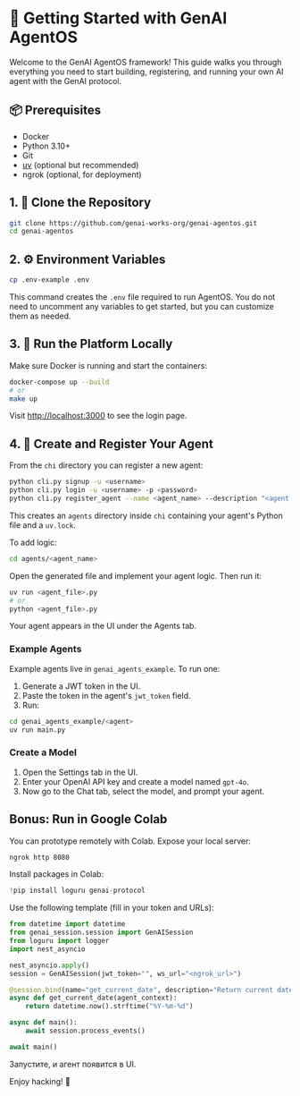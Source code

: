 # 🚀 Getting Started with GenAI AgentOS

Welcome to the GenAI AgentOS framework! This guide walks you through everything you need to start building, registering, and running your own AI agent with the GenAI protocol.

## 📦 Prerequisites
- Docker
- Python 3.10+
- Git
- [uv](https://github.com/astral-sh/uv) (optional but recommended)
- ngrok (optional, for deployment)

## 1. 🔀 Clone the Repository
```bash
git clone https://github.com/genai-works-org/genai-agentos.git
cd genai-agentos
```

## 2. ⚙️ Environment Variables
```bash
cp .env-example .env
```
This command creates the `.env` file required to run AgentOS. You do not need to uncomment any variables to get started, but you can customize them as needed.

## 3. 🐋 Run the Platform Locally
Make sure Docker is running and start the containers:
```bash
docker-compose up --build
# or
make up
```
Visit [http://localhost:3000](http://localhost:3000) to see the login page.

## 4. 🤖 Create and Register Your Agent
From the `chi` directory you can register a new agent:
```bash
python cli.py signup -u <username>
python cli.py login -u <username> -p <password>
python cli.py register_agent --name <agent_name> --description "<agent description>"
```
This creates an `agents` directory inside `chi` containing your agent's Python file and a `uv.lock`.

To add logic:
```bash
cd agents/<agent_name>
```
Open the generated file and implement your agent logic. Then run it:
```bash
uv run <agent_file>.py
# or
python <agent_file>.py
```
Your agent appears in the UI under the Agents tab.

### Example Agents
Example agents live in `genai_agents_example`. To run one:
1. Generate a JWT token in the UI.
2. Paste the token in the agent's `jwt_token` field.
3. Run:
```bash
cd genai_agents_example/<agent>
uv run main.py
```

### Create a Model
1. Open the Settings tab in the UI.
2. Enter your OpenAI API key and create a model named `gpt-4o`.
3. Now go to the Chat tab, select the model, and prompt your agent.

## Bonus: Run in Google Colab
You can prototype remotely with Colab. Expose your local server:
```bash
ngrok http 8080
```
Install packages in Colab:
```python
!pip install loguru genai-protocol
```
Use the following template (fill in your token and URLs):
```python
from datetime import datetime
from genai_session.session import GenAISession
from loguru import logger
import nest_asyncio

nest_asyncio.apply()
session = GenAISession(jwt_token="", ws_url="<ngrok_url>")

@session.bind(name="get_current_date", description="Return current date")
async def get_current_date(agent_context):
    return datetime.now().strftime("%Y-%m-%d")

async def main():
    await session.process_events()

await main()
```
Запустите, и агент появится в UI.

Enjoy hacking! 🚀
